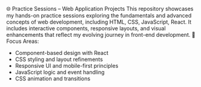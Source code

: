🌐 Practice Sessions – Web Application Projects
This repository showcases my hands-on practice sessions exploring the fundamentals and advanced concepts of web development, including HTML, CSS, JavaScript, React. It includes interactive components, responsive layouts, and visual enhancements that reflect my evolving journey in front-end development.
🔹 Focus Areas:
- Component-based design with React
- CSS styling and layout refinements
- Responsive UI and mobile-first principles
- JavaScript logic and event handling
- CSS animation and transitions
